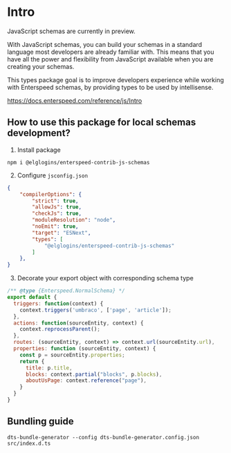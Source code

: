 # Intro
JavaScript schemas are currently in preview.

With JavaScript schemas, you can build your schemas in a standard language most developers are already familiar with. This means that you have all the power and flexibility from JavaScript available when you are creating your schemas.

This types package goal is to improve developers experience while working with Enterspeed schemas, by providing types to be used by intellisense.

https://docs.enterspeed.com/reference/js/Intro

## How to use this package for local schemas development?

1. Install package
```
npm i @elglogins/enterspeed-contrib-js-schemas
```

2. Configure `jsconfig.json`
```json
{
    "compilerOptions": {
        "strict": true,
        "allowJs": true,
        "checkJs": true,
        "moduleResolution": "node",
        "noEmit": true,
        "target": "ESNext",
        "types": [
            "@elglogins/enterspeed-contrib-js-schemas"
        ]
    },
}
```

3. Decorate your export object with corresponding schema type
```js
/** @type {Enterspeed.NormalSchema} */
export default {
  triggers: function(context) {
    context.triggers('umbraco', ['page', 'article']);
  },
  actions: function(sourceEntity, context) {
    context.reprocessParent();
  },
  routes: (sourceEntity, context) => context.url(sourceEntity.url),
  properties: function (sourceEntity, context) {
    const p = sourceEntity.properties;
    return {
      title: p.title,
      blocks: context.partial("blocks", p.blocks),
      aboutUsPage: context.reference("page"),
    }
  }
}
```

## Bundling guide
```
dts-bundle-generator --config dts-bundle-generator.config.json src/index.d.ts
```
